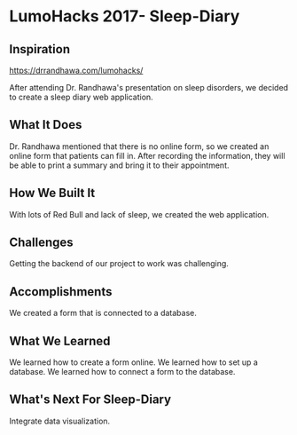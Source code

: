 # LumoHacks 2017- Sleep-Diary

## Inspiration

https://drrandhawa.com/lumohacks/

After attending Dr. Randhawa's presentation on sleep disorders, we decided to create a sleep diary web application.

## What It Does
Dr. Randhawa mentioned that there is no online form, so we created an online form that patients can fill in. After recording the information, they will be able to print a summary and bring it to their appointment.

## How We Built It
With lots of Red Bull and lack of sleep, we created the web application.

## Challenges
Getting the backend of our project to work was challenging.

## Accomplishments 
We created a form that is connected to a database. 

## What We Learned
We learned how to create a form online.
We learned how to set up a database.
We learned how to connect a form to the database.

## What's Next For Sleep-Diary
Integrate data visualization.